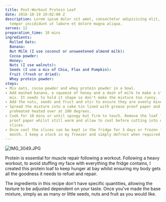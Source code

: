 ```yaml
---
title: Post-Workout Protein Loaf
date: 2016-10-19 19:02:00 Z
description: Lorem ipsum dolor sit amet, consectetur adipisicing elit, sed do eiusmod
  tempor incididunt ut labore et dolore magna aliqua.
serves: 12
preparation_time: 10 mins
ingredients:
  Rolled Oats: 
  Banana: 
  Nut Milk (I use coconut or unsweetened almond milk): 
  Cocoa powder: 
  Honey: 
  Nuts (I use walnuts): 
  Seeds (I use a mix of Chia, Flax and Pumpkin): 
  Fruit (fresh or dried): 
  Whey protein powder: 
steps:
- Mix oats, cocoa powder and whey protein powder in a bowl.
- Add mashed banana, a squeeze of honey and a dash of milk to make a sticky, story
  mix. It needs to hold it shape so don't make the mixture too runny.
- Add the nuts, seeds and fruit and stir to ensure they are evenly mixed throughout.
- Spread the mixture into a cake tin lined with grease proof paper and place in a
  preheated heated over at 200 degrees.
- Cook for 10 mins or until spongy but firm to touch. Remove the loaf from the grease
  proof paper whilst still warm and allow to cool before cutting into desired sized
  slices.
- Once cool the slices can be kept in the fridge for 3 days or frozen for about a
  month. I keep a stock in my freezer and simply defrost when required.
---
```


![IMG_3049.JPG](/uploads/IMG_3049.JPG)

Protein is essential for muscle repair following a workout. Following a heavy workout, to avoid stuffing my face with everything the fridge contains, I created this protein loaf to keep hunger at bay whilst ensuring my body gets all the goodness it needs to refuel and repair.

The ingredients in this recipe don't have specific quantities, allowing the texture to be adjusted dependent on your taste. Once you've made the base mixture, simply as as many or little seeds, nuts and fruit as you would like.

